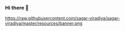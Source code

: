### Hi there 👋

https://raw.githubusercontent.com/sagar-viradiya/sagar-viradiya/master/resources/banner.png
